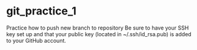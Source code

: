 # git_practice_1
Practice how to push new branch to repository
Be sure to have your SSH key set up and that your public key (located in ~/.ssh/id_rsa.pub) is added to your GitHub account.
